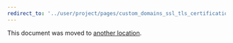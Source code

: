 ```yaml
---
redirect_to: '../user/project/pages/custom_domains_ssl_tls_certification/index.md'
---
```


This document was moved to [another location](../user/project/pages/custom_domains_ssl_tls_certification/index.md).
